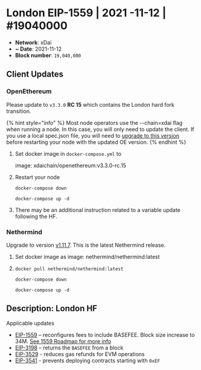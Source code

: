 # London EIP-1559 | 2021 -11-12 | #19040000

* **Network**: xDai
* **\~ Date**: 2021-11-12
* **Block number**: `19,040,000`

## Client Updates

### OpenEthereum

Please update to `v3.3.0` **RC 15** which contains the London hard fork transition.&#x20;

{% hint style="info" %}
Most node operators use the --chain=xdai flag when running a node. In this case, you will only need to update the client. If you use a local spec.json file, you will need to [upgrade to this version](https://raw.githubusercontent.com/poanetwork/poa-chain-spec/dai/spec.json) before restarting your node with the updated OE version.
{% endhint %}

1.  Set docker image in `docker-compose.yml`  to

    image: xdaichain/openethereum:v3.3.0-rc.15 &#x20;
2.  Restart your node

    `docker-compose down`

    `docker-compose up -d`
3. There may be an additional instruction related to a variable update following the HF.

### Nethermind

Upgrade to version [v1.11.7](https://github.com/NethermindEth/nethermind/releases/tag/1.11.7). This is the latest Nethermind release.

1. Set docker image as image: nethermind/nethermind:latest
2.  `docker pull nethermind/nethermind:latest`

    `docker-compose down`

    `docker-compose up -d`

## Description: London HF

Applicable updates

* [EIP-1559](https://eips.ethereum.org/EIPS/eip-1559) – reconfigures fees to include BASEFEE. Block size increase to 34M. [See 1559 Roadmap for more info](../../about-xdai/roadmap/eip-1559.md)
* [EIP-3198](https://eips.ethereum.org/EIPS/eip-3198) – returns the `BASEFEE` from a block
* [EIP-3529](https://eips.ethereum.org/EIPS/eip-3529) - reduces gas refunds for EVM operations
* [EIP-3541](https://eips.ethereum.org/EIPS/eip-3541) - prevents deploying contracts starting with `0xEF`
